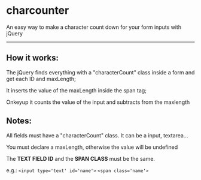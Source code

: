 # charcounter
An easy way to make a character count down for your form inputs with jQuery

* * *

## How it works:
The jQuery finds everything with a "characterCount" class inside a form and get each ID and maxLength;

It inserts the value of the maxLength inside the span tag;

Onkeyup it counts the value of the input and subtracts from the maxlength

## Notes:
All fields must have a "characterCount" class. It can be a input, textarea...

You must declare a maxLength, otherwise the value will be undefined

The **TEXT FIELD ID** and the **SPAN CLASS** must be the same.

e.g.: 
`<input type='text' id='name'>`
`<span class='name'>`
